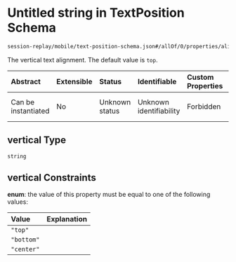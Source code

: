 # Untitled string in TextPosition Schema

```txt
session-replay/mobile/text-position-schema.json#/allOf/0/properties/alignment/properties/vertical
```

The vertical text alignment. The default value is `top`.

| Abstract            | Extensible | Status         | Identifiable            | Custom Properties | Additional Properties | Access Restrictions | Defined In                                                                                                   |
| :------------------ | :--------- | :------------- | :---------------------- | :---------------- | :-------------------- | :------------------ | :----------------------------------------------------------------------------------------------------------- |
| Can be instantiated | No         | Unknown status | Unknown identifiability | Forbidden         | Allowed               | Read only           | [text-position-schema.json\*](../out/session-replay/mobile/text-position-schema.json "open original schema") |

## vertical Type

`string`

## vertical Constraints

**enum**: the value of this property must be equal to one of the following values:

| Value      | Explanation |
| :--------- | :---------- |
| `"top"`    |             |
| `"bottom"` |             |
| `"center"` |             |
